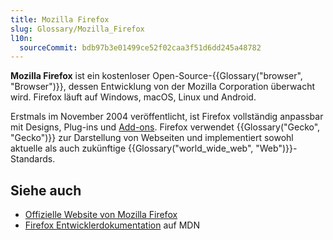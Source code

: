 ```yaml
---
title: Mozilla Firefox
slug: Glossary/Mozilla_Firefox
l10n:
  sourceCommit: bdb97b3e01499ce52f02caa3f51d6dd245a48782
---
```


**Mozilla Firefox** ist ein kostenloser Open-Source-{{Glossary("browser", "Browser")}}, dessen Entwicklung von der Mozilla Corporation überwacht wird. Firefox läuft auf Windows, macOS, Linux und Android.

Erstmals im November 2004 veröffentlicht, ist Firefox vollständig anpassbar mit Designs, Plug-ins und [Add-ons](/de/docs/Mozilla/Add-ons). Firefox verwendet {{Glossary("Gecko", "Gecko")}} zur Darstellung von Webseiten und implementiert sowohl aktuelle als auch zukünftige {{Glossary("world_wide_web", "Web")}}-Standards.

## Siehe auch

- [Offizielle Website von Mozilla Firefox](https://www.firefox.com/en-US/)
- [Firefox Entwicklerdokumentation](/de/docs/Mozilla/Firefox) auf MDN
